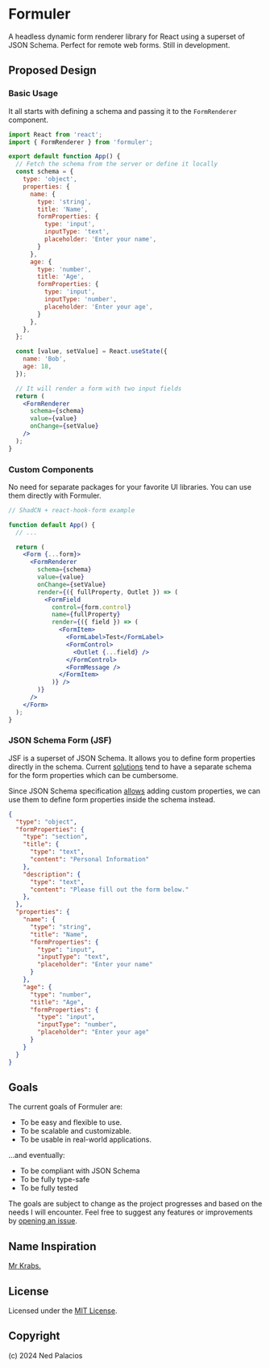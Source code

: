 # Formuler

A headless dynamic form renderer library for React using a superset of JSON Schema.
Perfect for remote web forms. Still in development.

## Proposed Design
### Basic Usage
It all starts with defining a schema and passing it to the `FormRenderer` component.

```jsx
import React from 'react';
import { FormRenderer } from 'formuler';

export default function App() {
  // Fetch the schema from the server or define it locally
  const schema = {
    type: 'object',
    properties: {
      name: {
        type: 'string',
        title: 'Name',
        formProperties: {
          type: 'input',
          inputType: 'text',
          placeholder: 'Enter your name',
        }
      },
      age: {
        type: 'number',
        title: 'Age',
        formProperties: {
          type: 'input',
          inputType: 'number',
          placeholder: 'Enter your age',
        }
      },
    },
  };

  const [value, setValue] = React.useState({
    name: 'Bob',
    age: 18,
  });

  // It will render a form with two input fields
  return (
    <FormRenderer
      schema={schema}
      value={value}
      onChange={setValue}
    />
  );
}
```

### Custom Components
No need for separate packages for your favorite UI libraries. You can use them directly with Formuler.

```jsx
// ShadCN + react-hook-form example

function default App() {
  // ...

  return (
    <Form {...form}>
      <FormRenderer
        schema={schema}
        value={value}
        onChange={setValue}
        render={({ fullProperty, Outlet }) => (
          <FormField
            control={form.control}
            name={fullProperty}
            render={({ field }) => (
              <FormItem>
                <FormLabel>Test</FormLabel>
                <FormControl>
                  <Outlet {...field} />
                </FormControl>
                <FormMessage />
              </FormItem>
            )} />
        )}
      />
    </Form>
  );
}
```

### JSON Schema Form (JSF)
JSF is a superset of JSON Schema. It allows you to define form properties directly in the schema.
Current [solutions](https://jsonforms.io) tend to have a separate schema for the form properties
which can be cumbersome.

Since JSON Schema specification [allows](https://json-schema.org/draft/2019-09/json-schema-core#rfc.section.6.5)
adding custom properties, we can use them to define form properties inside the schema instead.

```json
{
  "type": "object",
  "formProperties": {
    "type": "section",
    "title": {
      "type": "text",
      "content": "Personal Information"
    },
    "description": {
      "type": "text",
      "content": "Please fill out the form below."
    },
  },
  "properties": {
    "name": {
      "type": "string",
      "title": "Name",
      "formProperties": {
        "type": "input",
        "inputType": "text",
        "placeholder": "Enter your name"
      }
    },
    "age": {
      "type": "number",
      "title": "Age",
      "formProperties": {
        "type": "input",
        "inputType": "number",
        "placeholder": "Enter your age"
      }
    }
  }
}
```

## Goals
The current goals of Formuler are:
- To be easy and flexible to use.
- To be scalable and customizable.
- To be usable in real-world applications.

...and eventually:
- To be compliant with JSON Schema
- To be fully type-safe
- To be fully tested

The goals are subject to change as the project progresses and
based on the needs I will encounter. Feel free to suggest any
features or improvements by [opening an issue](https://github.com/nedpals/formuler/issues).

## Name Inspiration
[Mr Krabs.](https://youtu.be/bVbvki7IvQY)

## License
Licensed under the [MIT License](LICENSE).

## Copyright
(c) 2024 Ned Palacios
